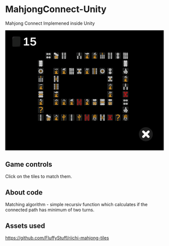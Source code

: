 # MahjongConnect-Unity
Mahjong Connect Implemened inside Unity

<p align="center">
  <img src= https://github.com/SabinMG/MahjongConnect-Unity/blob/master/GameScreenShot.png width="960" title="Gameplay image">
</p>


## Game controls
Click on the tiles to match them.

## About code
Matching algorithm - simple recursiv function which calculates if the connected path has minimum of two turns.


## Assets used
https://github.com/FluffyStuff/riichi-mahjong-tiles
